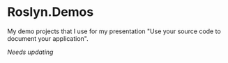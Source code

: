 # Roslyn.Demos

My demo projects that I use for my presentation "Use your source code to document your application".

_Needs updating_
